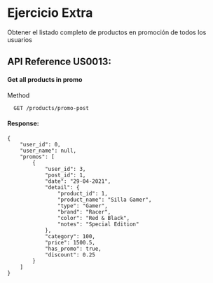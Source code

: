 
# Ejercicio Extra

Obtener el listado completo de productos en promoción de todos los usuarios
## API Reference US0013:

#### Get all products in promo
Method
```http
  GET /products/promo-post
```
#### Response:
```http
{
    "user_id": 0,
    "user_name": null,
    "promos": [
        {
            "user_id": 3,
            "post_id": 1,
            "date": "29-04-2021",
            "detail": {
                "product_id": 1,
                "product_name": "Silla Gamer",
                "type": "Gamer",
                "brand": "Racer",
                "color": "Red & Black",
                "notes": "Special Edition"
            },
            "category": 100,
            "price": 1500.5,
            "has_promo": true,
            "discount": 0.25
        }
    ]
}

```